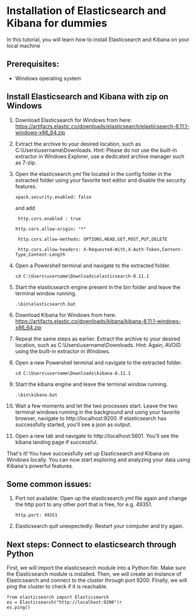 # Installation of Elasticsearch and Kibana for dummies

In this tutorial, you will learn how to install Elasticsearch and Kibana on your local machine

## Prerequisites:
- Windows operating system

## Install Elasticsearch and Kibana with zip on Windows

1. Download Elasticsearch for Windows from here:
    https://artifacts.elastic.co/downloads/elasticsearch/elasticsearch-8.11.1-windows-x86_64.zip

2. Extract the archive to your desired location, such as C:\Users\username\Downloads.
    Hint: Please do not use the built-in extractor in Windows Explorer, use a dedicated archive manager such as 7-zip.

3. Open the elasticsearch.yml file located in the config folder in the extracted folder using your favorite text editor and disable the security features. 

    ```xpack.security.enabled: false```

    and add

        http.cors.enabled : true

       http.cors.allow-origin: "*"

        http.cors.allow-methods: OPTIONS,HEAD,GET,POST,PUT,DELETE

        http.cors.allow-headers: X-Requested-With,X-Auth-Token,Content-Type,Content-Length



3. Open a Powershell terminal and navigate to the extracted folder.

    ```cd C:\Users\username\Downloads\elasticsearch-8.11.1```

4. Start the elasticsearch engine present in the bin folder and leave the terminal window running.

    ```.\bin\elasticsearch.bat```

5. Download Kibana for Windows from here:
    https://artifacts.elastic.co/downloads/kibana/kibana-8.11.1-windows-x86_64.zip

6. Repeat the same steps as earlier. Extract the archive to your desired location, such as C:\Users\username\Downloads\. Hint: Again, AVOID using the built-in extractor in Windows.

7. Open a new Powershell terminal and navigate to the extracted folder.

    ```cd C:\Users\username\Downloads\kibana-8.11.1```

8. Start the kibana engine and leave the terminal window running.

    ```.\bin\kibana.bat```

9. Wait a few moments and let the two processes start. Leave the two terminal windows running in the background and using your favorite browser, navigate to http://localhost:9200. If elasticsearch has successfully started, you'll see a json as output. 

10. Open a new tab and navigate to http://localhost:5601. You'll see the kibana landing page if successful. 

That's it! You have successfully set up Elasticsearch and Kibana on Windows locally. You can now start exploring and analyzing your data using Kibana's powerful features.

## Some common issues: 

1. Port not available: Open up the elasticsearch.yml file again and change the http port to any other port that is free, for e.g. 49351.

    ```http.port: 49351```

2. Elasticsearch quit unexpectedly: Restart your computer and try again. 

## Next steps: Connect to elasticsearch through Python
First, we will import the elasticsearch module into a Python file. Make sure the Elasticsearch module is installed. Then, we will create an instance of Elasticsearch and connect to the cluster through port 9200. FInally, we will ping the cluster to check if it is reachable.
    
    from elasticsearch import Elasticsearch
    es = Elasticsearch("http://localhost:9200")r
    es.ping()
    
